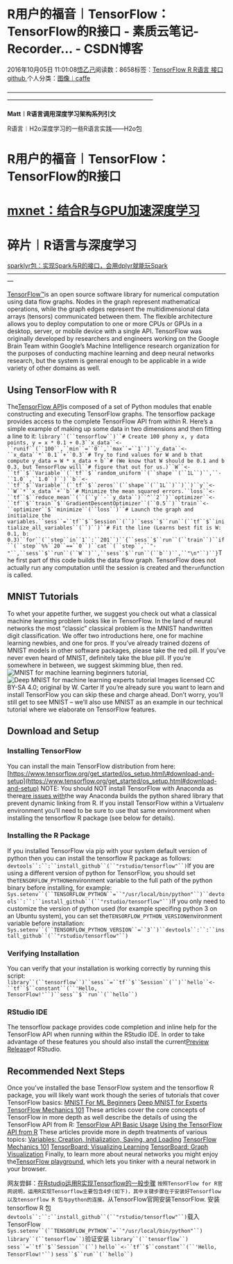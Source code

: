 
# R用户的福音︱TensorFlow：TensorFlow的R接口 - 素质云笔记-Recorder... - CSDN博客

2016年10月05日 11:01:08[悟乙己](https://me.csdn.net/sinat_26917383)阅读数：8658标签：[TensorFlow																](https://so.csdn.net/so/search/s.do?q=TensorFlow&t=blog)[R																](https://so.csdn.net/so/search/s.do?q=R&t=blog)[R语言																](https://so.csdn.net/so/search/s.do?q=R语言&t=blog)[接口																](https://so.csdn.net/so/search/s.do?q=接口&t=blog)[github																](https://so.csdn.net/so/search/s.do?q=github&t=blog)[
							](https://so.csdn.net/so/search/s.do?q=接口&t=blog)[
																					](https://so.csdn.net/so/search/s.do?q=R语言&t=blog)个人分类：[图像︱caffe																](https://blog.csdn.net/sinat_26917383/article/category/6666555)
[
																								](https://so.csdn.net/so/search/s.do?q=R语言&t=blog)
[
				](https://so.csdn.net/so/search/s.do?q=R&t=blog)
[
			](https://so.csdn.net/so/search/s.do?q=R&t=blog)
[
		](https://so.csdn.net/so/search/s.do?q=TensorFlow&t=blog)


————————————————————————————————————————————————————————————

**Matt︱R语言调用深度学习架构系列引文**

R语言︱H2o深度学习的一些R语言实践——H2o包

# R用户的福音︱TensorFlow：TensorFlow的R接口


# [mxnet：结合R与GPU加速深度学习](http://blog.csdn.net/sinat_26917383/article/details/52737901)



# 碎片︱R语言与深度学习

[sparklyr包：实现Spark与R的接口，会用dplyr就能玩Spark](http://blog.csdn.net/sinat_26917383/article/details/52749138)
—————————————————————————————————————




[TensorFlow™](https://tensorflow.org/)is an open source software library for numerical computation using data flow graphs. Nodes in the graph represent mathematical operations, while the graph edges represent the multidimensional data arrays (tensors) communicated between them. The flexible architecture allows you to deploy computation to one or more CPUs or GPUs in a desktop, server, or mobile device with a single API. TensorFlow was originally developed by researchers and engineers working on the Google Brain Team within Google’s Machine Intelligence research organization for the purposes of conducting machine learning and deep neural networks research, but the system is general enough to be applicable in a wide variety of other domains as well.


## Using TensorFlow with R
The[TensorFlow API](https://www.tensorflow.org/api_docs/python/index.html)is composed of a set of Python modules that enable constructing and executing TensorFlow graphs. The tensorflow package provides access to the complete TensorFlow API from within R. Here’s a simple example of making up some data in two dimensions and then fitting a line to it:
`library``(``tensorflow``)``# Create 100 phony x, y data points, y = x * 0.1 + 0.3``x_data``<-``runif``(``100``,``min``=``0``,``max``=``1``)``y_data``<-``x_data``*``0.1``+``0.3``# Try to find values for W and b that compute y_data = W * x_data + b``# (We know that W should be 0.1 and b 0.3, but TensorFlow will``# figure that out for us.)``W``<-``tf``$``Variable``(``tf``$``random_uniform``(``shape``(``1L``)``,``-``1.0``,``1.0``)``)``b``<-``tf``$``Variable``(``tf``$``zeros``(``shape``(``1L``)``)``)``y``<-``W``*``x_data``+``b``# Minimize the mean squared errors.``loss``<-``tf``$``reduce_mean``(``(``y``-``y_data``)``^``2``)``optimizer``<-``tf``$``train``$``GradientDescentOptimizer``(``0.5``)``train``<-``optimizer``$``minimize``(``loss``)``# Launch the graph and initialize the variables.``sess``=``tf``$``Session``(``)``sess``$``run``(``tf``$``initialize_all_variables``(``)``)``# Fit the line (Learns best fit is W: 0.1, b: 0.3)``for``(``step``in``1``:``201``)``{``sess``$``run``(``train``)``if``(``step``%%``20``==``0``)``cat``(``step``,``"-"``,``sess``$``run``(``W``)``,``sess``$``run``(``b``)``,``"\n"``)``}`The first part of this code builds the data flow graph. TensorFlow does not actually run any computation until the session is created and the`run`function is called.

## MNIST Tutorials
To whet your appetite further, we suggest you check out what a classical machine learning problem looks like in TensorFlow. In the land of neural networks the most “classic” classical problem is the MNIST handwritten digit classification. We offer two introductions here, one for machine learning newbies, and one for pros. If you’ve already trained dozens of MNIST models in other software packages, please take the red pill. If you’ve never even heard of MNIST, definitely take the blue pill. If you’re somewhere in between, we suggest skimming blue, then red.
![MNIST for machine learning beginners tutorial](https://rstudio.github.io/tensorflow/images/blue_pill.png)[ ](https://rstudio.github.io/tensorflow/tutorial_mnist_beginners.html)![Deep MNIST for machine learning experts tutorial](https://rstudio.github.io/tensorflow/images/red_pill.png)
Images licensed CC BY-SA 4.0; original by W. Carter
If you’re already sure you want to learn and install TensorFlow you can skip these and charge ahead. Don’t worry, you’ll still get to see MNIST – we’ll also use MNIST as an example in our technical tutorial where we elaborate on TensorFlow features.

## Download and Setup
### Installing TensorFlow
You can install the main TensorFlow distribution from here:
[https://www.tensorflow.org/get_started/os_setup.html\#download-and-setup](https://www.tensorflow.org/get_started/os_setup.html#download-and-setup)
NOTE: You should NOT install TensorFlow with Anaconda as there[are issues with](https://github.com/ContinuumIO/anaconda-issues/issues/498)the way Anaconda builds the python shared library that prevent dynamic linking from R.
If you install TensorFlow within a Virtualenv environment you’ll need to be sure to use that same environment when installing the tensorflow R package (see below for details).

### Installing the R Package
If you installed TensorFlow via pip with your system default version of python then you can install the tensorflow R package as follows:
`devtools``:``:``install_github``(``"rstudio/tensorflow"``)`If you are using a different version of python for TensorFlow, you should set the`TENSORFLOW_PYTHON`environment variable to the full path of the python binary before installing, for example:
`Sys.setenv``(``TENSORFLOW_PYTHON``=``"/usr/local/bin/python"``)``devtools``:``:``install_github``(``"rstudio/tensorflow"``)`If you only need to customize the version of python used (for example specifing python 3 on an Ubuntu system), you can set the`TENSORFLOW_PYTHON_VERSION`environment variable before installation:
`Sys.setenv``(``TENSORFLOW_PYTHON_VERSION``=``3``)``devtools``:``:``install_github``(``"rstudio/tensorflow"``)`
### Verifying Installation
You can verify that your installation is working correctly by running this script:
`library``(``tensorflow``)``sess``=``tf``$``Session``(``)``hello``<-``tf``$``constant``(``'Hello, TensorFlow!'``)``sess``$``run``(``hello``)`
### RStudio IDE
The tensorflow package provides code completion and inline help for the TensorFlow API when running within the RStudio IDE. In order to take advantage of these features you should also install the current[Preview Release](https://www.rstudio.com/products/rstudio/download/preview/)of RStudio.

## Recommended Next Steps
Once you’ve installed the base TensorFlow system and the tensorflow R package, you will likely want work though the series of tutorials that cover TensorFlow basics:
[MNIST For ML Beginners](https://rstudio.github.io/tensorflow/tutorial_mnist_beginners.html)
[Deep MNIST for Experts](https://rstudio.github.io/tensorflow/tutorial_mnist_pros.html)
[TensorFlow Mechanics 101](https://rstudio.github.io/tensorflow/tutorial_tensorflow_mechanics.html)
These articles cover the core concepts of TensorFlow in more depth as well describe the details of using the TensorFlow API from R:
[TensorFlow API Basic Usage](https://rstudio.github.io/tensorflow/basic_usage.html)
[Using the TensorFlow API from R](https://rstudio.github.io/tensorflow/using_tensorflow_api.html)
These articles provide more in depth treatments of various topics:
[Variables: Creation, Initialization, Saving, and Loading](https://rstudio.github.io/tensorflow/howto_variables.html)
[TensorFlow Mechanics 101](https://rstudio.github.io/tensorflow/tutorial_tensorflow_mechanics.html)
[TensorBoard: Visualizing Learning](https://rstudio.github.io/tensorflow/howto_summaries_and_tensorboard.html)
[TensorBoard: Graph Visualization](https://rstudio.github.io/tensorflow/howto_graph_viz.html)
Finally, to learn more about neural networks you might enjoy the[TensorFlow playground](http://playground.tensorflow.org/), which lets you tinker with a neural network in your browser.



网友尝鲜：[在Rstudio运用R实现Tensorflow的一般步骤](http://mp.weixin.qq.com/s?__biz=MzIzMTE4NDY1OA==&mid=2659758950&idx=1&sn=347cf37919a1321052895b9fc4bf98ae&chksm=f3d4131bc4a39a0d3dd2d4bba715909f189b24c73225b74858b8c273dd0269ee9d30a8aa1a22&mpshare=1&scene=1&srcid=0315MlXveLHybzyWhZ3VvUaY#rd)
`按照TensorFlow for R官网说明，运用R实现Tensorflow主要包含4步(如下)，其中关键步骤在于安装好Tensorflow以及tensorflow R 包与python的连接。`从TensorFlow官网安装TensorFlow.
安装tensorflow R 包
`devtools``:``:``install_github``(``"rstudio/tensorflow"``)`载入TensorFlow
`Sys.setenv``(``TENSORFLOW_PYTHON``=``"/usr/local/bin/python"``)`
`library``(``tensorflow``)`验证安装
`library``(``tensorflow``)`
`sess``=``tf``$``Session``(``)`
`hello``<-``tf``$``constant``(``'Hello, TensorFlow!'``)`
`sess``$``run``(``hello``)`




